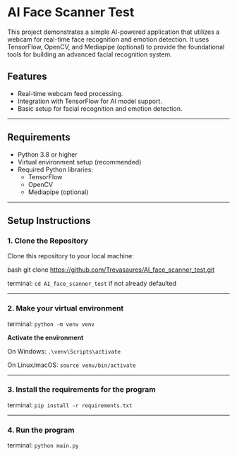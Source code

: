 # AI Face Scanner Test

This project demonstrates a simple AI-powered application that utilizes a webcam for real-time face recognition and emotion detection. It uses TensorFlow, OpenCV, and Mediapipe (optional) to provide the foundational tools for building an advanced facial recognition system.

## Features

- Real-time webcam feed processing.
- Integration with TensorFlow for AI model support.
- Basic setup for facial recognition and emotion detection.

---

## Requirements

- Python 3.8 or higher
- Virtual environment setup (recommended)
- Required Python libraries:
  - TensorFlow
  - OpenCV
  - Mediapipe (optional)

---

## Setup Instructions

### 1. Clone the Repository

Clone this repository to your local machine:

bash
git clone https://github.com/Trevasaures/AI_face_scanner_test.git

terminal: `cd AI_face_scanner_test` if not already defaulted

---

### 2. Make your virtual environment
terminal: `python -m venv venv`

**Activate the environment** 

On Windows:
`.\venv\Scripts\activate`

On Linux/macOS:
`source venv/bin/activate`

---

### 3. Install the requirements for the program
terminal: `pip install -r requirements.txt`

---

### 4. Run the program
terminal: `python main.py`
